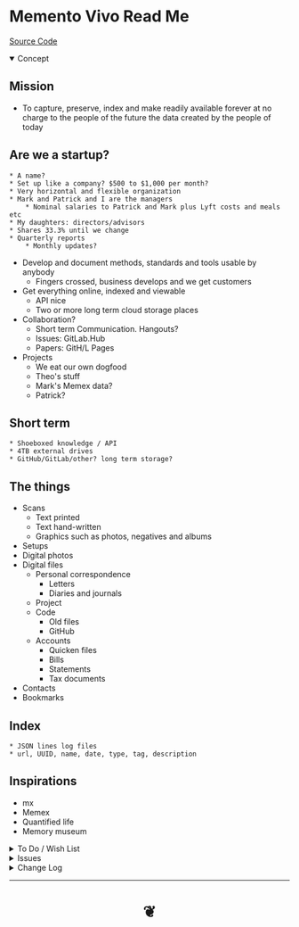 # Memento Vivo Read Me

[Source Code ]()

<details open>

<summary>Concept</summary>


## Mission
* To capture, preserve, index and make readily available forever at no charge to the people of the future the data created by the people of today


## Are we a startup?
    * A name?
    * Set up like a company? $500 to $1,000 per month?
    * Very horizontal and flexible organization
    * Mark and Patrick and I are the managers
        * Nominal salaries to Patrick and Mark plus Lyft costs and meals etc
    * My daughters: directors/advisors
    * Shares 33.3% until we change
    * Quarterly reports
        * Monthly updates?
* Develop and document methods, standards and tools usable by anybody
    * Fingers crossed, business develops and we get customers
* Get everything online, indexed and viewable
    * API nice
    * Two or more long term cloud storage places
* Collaboration?
    * Short term Communication. Hangouts?
    * Issues: GitLab.Hub
    * Papers: GitH/L Pages
* Projects
    * We eat our own dogfood
    * Theo's stuff
    * Mark's Memex data?
    * Patrick?


## Short term

    * Shoeboxed knowledge / API
    * 4TB external drives
    * GitHub/GitLab/other? long term storage?


## The things

* Scans
    * Text printed
    * Text hand-written
    * Graphics such as photos, negatives and albums
* Setups
* Digital photos
* Digital files
    * Personal correspondence
        * Letters
        * Diaries and journals
    * Project
    * Code
        * Old files
        * GitHub
    * Accounts
        * Quicken files
        * Bills
        * Statements
        * Tax documents
* Contacts
* Bookmarks


## Index

    * JSON lines log files
    * url, UUID, name, date, type, tag, description



## Inspirations

* mx
* Memex
* Quantified life
* Memory museum

</details>

<details>

<summary>To Do / Wish List</summary>


</details>

<details>

<summary>Issues</summary>


</details>

<details>

<summary>Change Log</summary>

### 2019-07-14 ~ Theo

* First commit

</details>

***

# <center title="hello!" ><a href=javascript:window.scrollTo(0,0); style=text-decoration:none; > ❦ </a></center>

